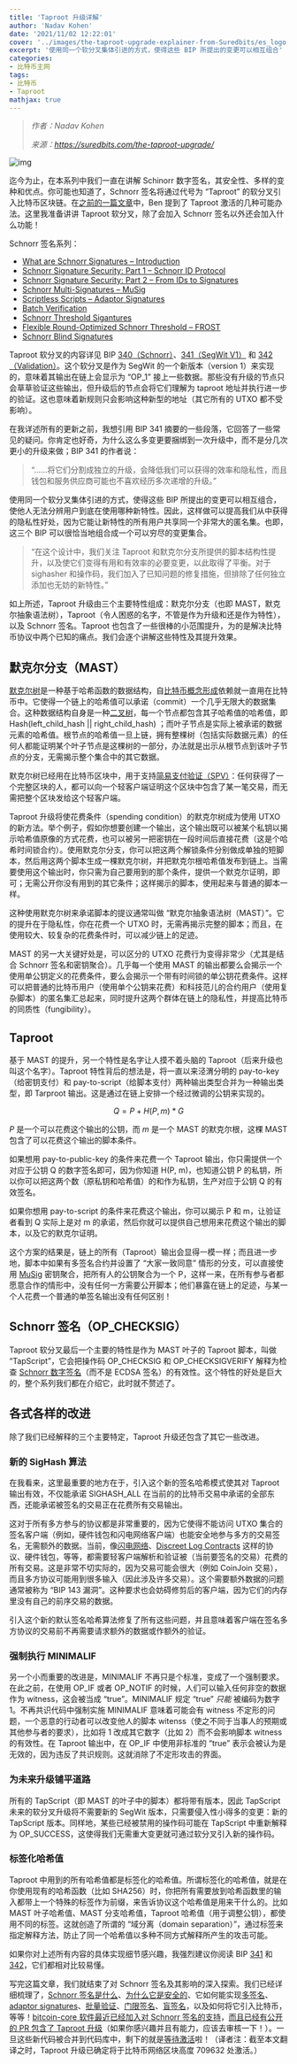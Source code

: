 ```yaml
---
title: 'Taproot 升级详解'
author: 'Nadav Kohen'
date: '2021/11/02 12:22:01'
cover: '../images/the-taproot-upgrade-explainer-from-Suredbits/es_logo.png'
excerpt: '使用同一个软分叉集体引进的方式，使得这些 BIP 所提出的变更可以相互组合'
categories:
- 比特币主网
tags:
- 比特币
- Taproot
mathjax: true
---
```



> *作者：Nadav Kohen*
> 
> *来源：<https://suredbits.com/the-taproot-upgrade/>*



![img](../images/the-taproot-upgrade-explainer-from-Suredbits/es_logo.png)

迄今为止，在本系列中我们一直在讲解 Schinorr 数字签名，其安全性、多样的变种和优点。你可能也知道了，Schnorr 签名将通过代号为 “Taproot” 的软分叉引入比特币区块链。在[之前的一篇文章](https://suredbits.com/activating-taproot/)中，Ben 提到了 Taproot 激活的几种可能办法。这里我准备讲讲 Taproot 软分叉，除了会加入 Schnorr 签名以外还会加入什么功能！

Schnorr 签名系列：

- [What are Schnorr Signatures – Introduction](https://suredbits.com/introduction-to-schnorr-signatures/)
- [Schnorr Signature Security: Part 1 – Schnorr ID Protocol](https://suredbits.com/schnorr-security-part-1-schnorr-id-protocol/)
- [Schnorr Signature Security: Part 2 – From IDs to Signatures](https://suredbits.com/schnorr-security-part-2-from-id-to-signature/)
- [Schnorr Multi-Signatures – MuSig](https://suredbits.com/schnorr-applications-musig/)
- [Scriptless Scripts – Adaptor Signatures](https://suredbits.com/schnorr-applications-scriptless-scripts/)
- [Batch Verification](https://suredbits.com/schnorr-applications-batch-verification/)
- [Schnorr Threshold Sigantures](https://suredbits.com/schnorr-applications-threshold-signatures/)
- [Flexible Round-Optimized Schnorr Threshold – FROST](https://suredbits.com/schnorr-applications-frost/)
- [Schnorr Blind Signatures](https://suredbits.com/schnorr-applications-blind-signatures/)

Taproot 软分叉的内容详见 BIP [340（Schnorr）](https://github.com/bitcoin/bips/blob/master/bip-0340.mediawiki)、[341（SegWit V1）](https://github.com/bitcoin/bips/blob/master/bip-0341.mediawiki) 和 [342（Validation）](https://github.com/bitcoin/bips/blob/master/bip-0342.mediawiki)。这个软分叉是作为 SegWit 的一个新版本（version 1）来实现的，意味着其输出在链上会显示为 “OP_1” 接上一些数据。那些没有升级的节点只会草草验证这些输出，但升级后的节点会将它们理解为 taproot 地址并执行进一步的验证。这也意味着新规则只会影响这种新型的地址（其它所有的 UTXO 都不受影响）。

在我详述所有的更新之前，我想引用 BIP 341 摘要的一些段落，它回答了一些常见的疑问。你肯定也好奇，为什么这么多变更要捆绑到一次升级中，而不是分几次更小的升级来做；BIP 341 的作者说：

> “……将它们分割成独立的升级，会降低我们可以获得的效率和隐私性，而且钱包和服务供应商可能也不喜欢经历多次递增的升级。”

使用同一个软分叉集体引进的方式，使得这些 BIP 所提出的变更可以相互组合，使他人无法分辨用户到底在使用哪种新特性。因此，这样做可以提高我们从中获得的隐私性好处，因为它能让新特性的所有用户共享同一个非常大的匿名集。也即，这三个 BIP 可以很恰当地组合成一个可以穷尽的变更集合。

> “在这个设计中，我们关注 Taproot 和默克尔分支所提供的脚本结构性提升，以及使它们变得有用和有效率的必要变更，以此取得了平衡。对于sighasher 和操作码，我们加入了已知问题的修复措施，但排除了任何独立添加也无妨的新特性。”

如上所述，Taproot 升级由三个主要特性组成：默克尔分支（也即 MAST，默克尔抽象语法树），Taproot（令人困惑的名字，不管是作为升级和还是作为特性），以及 Schnorr 签名。Taproot 也包含了一些很棒的小范围提升，为的是解决比特币协议中两个已知的痛点。我们会逐个讲解这些特性及其提升效果。

## 默克尔分支（MAST）

[默克尔树](https://en.wikipedia.org/wiki/Merkle_tree)是一种基于哈希函数的数据结构，自[比特币概念形成](https://bitcoin.org/bitcoin.pdf)依赖就一直用在比特币中。它使得一个链上的哈希值可以承诺（commit）一个几乎无限大的数据集合。这种数据结构自身是一种[二叉树](https://en.wikipedia.org/wiki/Binary_tree)，每一个节点都包含其子哈希值的哈希值，即 Hash(left_child_hash || right_child_hash) ；而叶子节点是实际上被承诺的数据元素的哈希值。根节点的哈希值一旦上链，拥有整棵树（包括实际数据元素）的任何人都能证明某个叶子节点是这棵树的一部分，办法就是出示从根节点到该叶子节点的分支，无需揭示整个集合中的其它数据。

默克尔树已经用在比特币区块中，用于支持[简易支付验证（SPV）](https://en.bitcoinwiki.org/wiki/Simplified_Payment_Verification)：任何获得了一个完整区块的人，都可以向一个轻客户端证明这个区块中包含了某一笔交易，而无需把整个区块发给这个轻客户端。

Taproot 升级将使花费条件（spending condition）的默克尔树成为使用 UTXO 的新方法。举个例子，假如你想要创建一个输出，这个输出既可以被某个私钥以揭示哈希值原像的方式花费，也可以被另一把密钥在一段时间后直接花费（这是个哈希时间锁合约）。使用默克尔分支，你可以把这两个解锁条件分别做成单独的短脚本，然后用这两个脚本生成一棵默克尔树，并把默克尔根哈希值发布到链上。当需要使用这个输出时，你只需为自己要用到的那个条件，提供一个默克尔证明，即可；无需公开你没有用到的其它条件；这样揭示的脚本，使用起来与普通的脚本一样。

这种使用默克尔树来承诺脚本的提议通常叫做 “默克尔抽象语法树（MAST）”。它的提升在于隐私性，你在花费一个 UTXO 时，无需再揭示完整的脚本；而且，在使用较大、较复杂的花费条件时，可以减少链上的足迹。

MAST 的另一大关键好处是，可以区分的 UTXO 花费行为变得非常少（尤其是结合 Schnorr 签名和密钥聚合）。几乎每一个使用 MAST 的输出都要么会揭示一个使用单公钥定义的花费条件，要么会揭示一个带有时间锁的单公钥花费条件。这样可以把普通的比特币用户（使用单个公钥来花费）和科技范儿的合约用户（使用复杂脚本）的匿名集汇总起来，同时提升这两个群体在链上的隐私性，并提高比特币的同质性（fungibility）。

## Taproot

基于 MAST 的提升，另一个特性是名字让人摸不着头脑的 Taproot（后来升级也叫这个名字）。Taproot 特性背后的想法是，将一直以来泾渭分明的 pay-to-key（给密钥支付）和 pay-to-script（给脚本支付）两种输出类型合并为一种输出类型，即 Tarproot 输出。这是通过在链上安排一个经过微调的公钥来实现的。

$$Q = P + H(P, m) * G$$

*P* 是一个可以花费这个输出的公钥，而 *m* 是一个 MAST 的默克尔根，这棵 MAST 包含了可以花费这个输出的脚本条件。

如果想用 pay-to-public-key 的条件来花费一个 Taproot 输出，你只需提供一个对应于公钥 Q 的数字签名即可，因为你知道 H(P, m)，也知道公钥 P 的私钥，所以你可以把这两个数（原私钥和哈希值）的和作为私钥，生产对应于公钥 Q 的有效签名。

如果你想用 pay-to-script 的条件来花费这个输出，你可以揭示 P 和 m，让验证者看到 Q 实际上是对 m 的承诺，然后你就可以提供自己想用来花费这个输出的脚本，以及它的默克尔证明。

这个方案的结果是，链上的所有（Taproot）输出会显得一模一样；而且进一步地，脚本中如果有多签名合约并设置了 “大家一致同意” 情形的分支，可以直接使用 [MuSig](https://suredbits.com/schnorr-applications-musig/) 密钥聚合，把所有人的公钥聚合为一个 P，这样一来，在所有参与者都愿意合作的情形中，没有任何一方需要公开脚本；他们暴露在链上的足迹，与某一个人花费一个普通的单签名输出没有任何区别！

## Schnorr 签名（OP_CHECKSIG）

Taproot 软分叉最后一个主要的特性是作为 MAST 叶子的 Taproot 脚本，叫做 “TapScript”，它会把操作码 OP_CHECKSIG 和 OP_CHECKSIGVERIFY 解释为检查 [Schnorr 数字签名](https://suredbits.com/introduction-to-schnorr-signatures/)（而不是 ECDSA 签名）的有效性。这个特性的好处是巨大的，整个系列我们都在介绍它，此时就不赘述了。

## 各式各样的改进

除了我们已经解释的三个主要特定，Taproot 升级还包含了其它一些改进。

### **新的 SigHash 算法**

在我看来，这里最重要的地方在于，引入这个新的签名哈希模式使其对 Taproot 输出有效，不仅能承诺 SIGHASH_ALL 在当前的的比特币交易中承诺的全部东西，还能承诺被签名的交易正在花费所有交易输出。

这对于所有多方参与的协议都是非常重要的，因为它使得不能访问 UTXO 集合的签名客户端（例如，硬件钱包和闪电网络客户端）也能安全地参与多方的交易签名，无需额外的数据。当前，像[闪电网络](https://github.com/lightningnetwork/lightning-rfc)、[Discreet Log Contracts](https://github.com/discreetlogcontracts/dlcspecs) 这样的协议、硬件钱包，等等，都需要轻客户端解析和验证被（当前要签名的交易）花费的所有交易。这是非常不切实际的，因为交易可能会很大（例如 CoinJoin 交易），而且多方协议可能用到很多输入（因此涉及许多交易）。这个需要额外数据的问题通常被称为 “BIP 143 漏洞”。这种要求也会妨碍修剪后的客户端，因为它们的内存里没有自己的前序交易的数据。

引入这个新的默认签名哈希算法修复了所有这些问题，并且意味着客户端在签名多方协议的交易前不再需要请求额外的数据或作额外的验证。

### **强制执行 MINIMALIF**

另一个小而重要的改进是，MINIMALIF 不再只是个标准，变成了一个强制要求。在此之前，在使用 OP_IF 或者 OP_NOTIF 的时候，人们可以输入任何非空的数据作为 witness，这会被当成 “true”。MINIMALIF 规定 “true” *只能* 被编码为数字 1。不再共识代码中强制实施 MINIMALIF 意味着可能会有 witness 不定形的问题，一个恶意的行动者可以改变他人的脚本 witenss（使之不同于当事人的预期或其他参与者的要求），比如将 1 改成其它数字（比如 2）而不会影响脚本 witness 的有效性。在 Taproot 输出中，在 OP_IF 中使用非标准的 “true” 表示会被认为是无效的，因为违反了共识规则。这就消除了不定形攻击的界面。

### **为未来升级铺平道路**

所有的 TapScript（即 MAST 的叶子中的脚本）都将带有版本，因此 TapScript 未来的软分叉升级将不需要新的 SegWit 版本，只需要侵入性小得多的变更：新的 TapScript 版本。同样地，某些已经被禁用的操作码可能在 TapScript 中重新解释为 OP_SUCCESS，这使得我们无需重大变更就可通过软分叉引入新的操作码。

### **标签化哈希值**

Taproot 中用到的所有哈希值都是标签化的哈希值。所谓标签化的哈希值，就是在你使用现有的哈希函数（比如 SHA256）时，你把所有需要放到哈希函数里的输入都带上一个特殊的标签作为前缀，来告诉协议这个哈希值是用来干什么的。比如 MAST 叶子哈希值、MAST 分支哈希值，Taproot 哈希值（用于调整公钥），都使用不同的标签。这就创造了所谓的 “域分离（domain separation）”，通过标签来指定解释方法，防止了同一个哈希值以多种不同方式解释所产生的攻击可能。

如果你对上述所有内容的具体实现细节感兴趣，我强烈建议你阅读 BIP [341](https://github.com/bitcoin/bips/blob/master/bip-0341.mediawiki) 和 [342](https://github.com/bitcoin/bips/blob/master/bip-0342.mediawiki)，它们都相对比较易懂。

写完这篇文章，我们就结束了对 Schnorr 签名及其影响的深入探索。我们已经详细梳理了，[Schnorr 签名是什么](https://suredbits.com/introduction-to-schnorr-signatures/)、[为什么它是安全的](https://suredbits.com/schnorr-security-part-1-schnorr-id-protocol/)、它如何能实现[多签名](https://suredbits.com/schnorr-applications-musig/)、[adaptor signatures](https://suredbits.com/schnorr-applications-scriptless-scripts/)、[批量验证](https://suredbits.com/schnorr-applications-batch-verification/)、[门限签名](https://suredbits.com/schnorr-applications-threshold-signatures/)、[盲签名](https://suredbits.com/schnorr-applications-blind-signatures/)，以及如何将它引入比特币，等等！[bitcoin-core 软件最近已经加入对 Schnorr 签名的支持](https://github.com/bitcoin/bitcoin/pull/19944)，[而且已经有公开的 PR 包含了 Taproot 升级](https://github.com/bitcoin/bitcoin/pull/19953)（如果你感兴趣并且有能力，应该去审核一下！）。一旦这些新代码被合并到代码库中，剩下的就是[等待激活](https://suredbits.com/activating-taproot/)啦！（译者注：截至本文翻译之时，Taproot 升级已确定将于比特币网络区块高度 709632 处激活。）